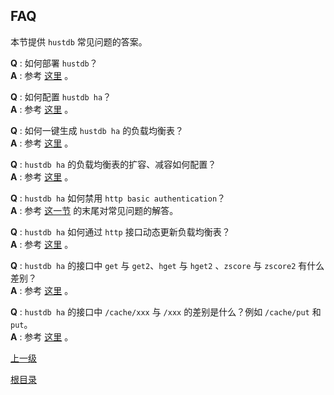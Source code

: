 FAQ
--

本节提供 `hustdb` 常见问题的答案。

**Q** :  如何部署 `hustdb`？  
**A** :  参考 [这里](../guide/deploy.md) 。

**Q** :  如何配置 `hustdb ha`？  
**A** :  参考 [这里](../advanced/ha/nginx.md) 。

**Q** :  如何一键生成 `hustdb ha` 的负载均衡表？  
**A** :  参考 [这里](../advanced/ha/table.md) 。

**Q** :  `hustdb ha` 的负载均衡表的扩容、减容如何配置？  
**A** :  参考 [这里](../advanced/ha/table.md) 。

**Q** :  `hustdb ha` 如何禁用 `http basic authentication`？  
**A** :  参考 [这一节](../advanced/ha/nginx.md) 的末尾对常见问题的解答。

**Q** :  `hustdb ha` 如何通过 `http` 接口动态更新负载均衡表？  
**A** :  参考 [这里](../api/ha/set_table.md) 。

**Q** :  `hustdb ha` 的接口中 `get` 与 `get2`、`hget` 与 `hget2` 、`zscore` 与 `zscore2` 有什么差别？   
**A** :  参考 [这里](../api/ha.md) 。

**Q** :  `hustdb ha` 的接口中 `/cache/xxx` 与 `/xxx` 的差别是什么？例如 `/cache/put` 和 `put`。   
**A** :  参考 [这里](../api/ha.md) 。
    
[上一级](index.md)

[根目录](../index.md)